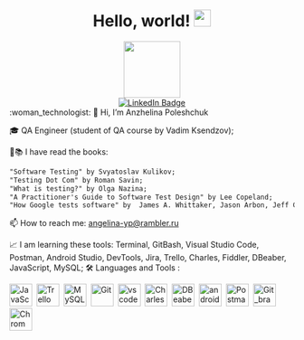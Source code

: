 <h1 align="center">
 Hello, world!
  <img src="https://media.giphy.com/media/hvRJCLFzcasrR4ia7z/giphy.gif" width="30px"/>
</h1>

<div id="header" align="center">
  <img src="https://media.giphy.com/media/765ccrAiB0g9z6EApL/giphy.gif" width="100"/>
</div>
<div id="badges" align="center">
  <a href="https://www.linkedin.com/in/angelina-poleshchuk/">
    <img src="https://img.shields.io/badge/LinkedIn-blue?style=for-the-badge&logo=linkedin&logoColor=white" alt="LinkedIn Badge"/>
  </a>
</div>
:woman_technologist:
👋 Hi, I’m Anzhelina Poleshchuk


🎓 QA Engineer (student of QA course by Vadim Ksendzov);


👀📚 I have read the books:
```txt
"Software Testing" by Svyatoslav Kulikov; 
"Testing Dot Com" by Roman Savin;
"What is testing?" by Olga Nazina;
"A Practitioner's Guide to Software Test Design" by Lee Copeland;
"How Google tests software" by  James A. Whittaker, Jason Arbon, Jeff Carollo.
```
📫 How to reach me: angelina-yp@rambler.ru


📈 I am learning these tools: Terminal, GitBash, Visual Studio Code, Postman, Android Studio, DevTools, Jira, Trello, Charles, Fiddler, DBeaber, JavaScript, MySQL;
:hammer_and_wrench: Languages and Tools :
<div>
  <img src="https://user-images.githubusercontent.com/104057573/214549300-0558168f-aea0-4589-816f-53e648fe0607.png" title="JavaScript" alt="JavaScript" width="40" height="40"/>&nbsp;
 <img src="https://user-images.githubusercontent.com/104057573/224570454-588d4e60-56e0-4b07-83e9-ac45a7252cbb.png" title="Trello" alt="Trello" width="40" height="40"/>&nbsp;
  <img src="https://user-images.githubusercontent.com/104057573/214549659-407136cf-da42-4450-a574-89ba3c8e24d0.png" title="MySQL"  alt="MySQL" width="40" height="40"/>&nbsp;
  <img src="https://user-images.githubusercontent.com/104057573/216163737-a2d9c368-48fc-462f-81cf-2cbdd874b1da.png" title="Git" **alt="Git" width="40" height="40"/>&nbsp;
  <img src="https://user-images.githubusercontent.com/104057573/214549974-abd22781-5752-4951-8b8b-cc6974fc289b.png" title="vscode" **alt="vscode" width="40" height="40"/>&nbsp;
  <img src="https://user-images.githubusercontent.com/104057573/214408031-f65ea4ec-396f-43d1-bb59-caee797d2395.png" title="Charles" **alt="Charles" width="40" height="40"/>&nbsp;
  <img src="https://user-images.githubusercontent.com/104057573/214412693-e934a58b-f2f5-42a8-b475-418b251e5250.png" title="DBeaber" **alt="DBeaber" width="40" height="40"/>&nbsp;
  <img src="https://user-images.githubusercontent.com/104057573/214548410-47d5cdb9-a9e5-416d-82a9-4e9dc3a5298f.png" title="android_studio" **alt="android_studio" width="40" height="40"/>&nbsp;
  <img src="https://user-images.githubusercontent.com/104057573/216164182-ec219f7a-67eb-40ed-97f0-2748c7c3e6fc.png" title="Postman" **alt="Postman" width="40" height="40"/>&nbsp;
   <img src="https://user-images.githubusercontent.com/104057573/216164286-4d7b77ad-2ddd-4e63-b688-74224d1fa325.png" title="Git_branch" **alt="Git_branch" width="40" height="40"/>&nbsp;
   <img src="https://user-images.githubusercontent.com/104057573/216164704-d40ae7c5-070e-4afa-8240-7d976a7db58b.png" title="Chrom" **alt="Chrom" width="40" height="40"/>&nbsp;
</div>

